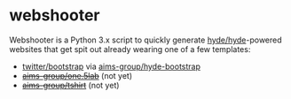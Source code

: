 # webshooter
Webshooter is a Python 3.x script to quickly generate [hyde/hyde][]-powered
websites that get spit out already wearing one of a few templates:

  * [twitter/bootstrap][] via [aims-group/hyde-bootstrap][]
  * ~~[aims-group/one.5lab][]~~ (not yet)
  * ~~[aims-group/tshirt][]~~ (not yet)

[hyde/hyde]: https://github.com/hyde/hyde
[twitter/bootstrap]: https://github.com/twitter/bootstrap
[aims-group/hyde-bootstrap]: https://github.com/aims-group/hyde-bootstrap
[aims-group/one.5lab]: https://github.com/aims-group/one.5lab
[aims-group/tshirt]: https://github.com/aims-group/tshirt
